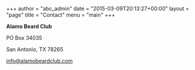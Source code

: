 +++
author = "abc_admin"
date = "2015-03-09T20:13:27+00:00"
layout = "page"
title = "Contact"
menu = "main"
+++

**Alamo Beard Club**

PO Box 34035

San Antonio, TX 78265

info@alamobeardclub.com
